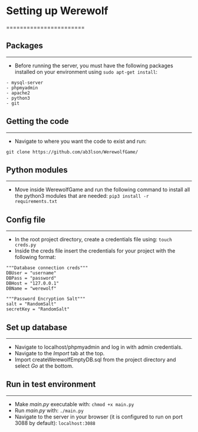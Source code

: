 
# Setting up Werewolf

=======================
## Packages

--------
- Before running the server, you must have the following packages installed on your environment using `sudo apt-get install`:
```
- mysql-server
- phpmyadmin
- apache2
- python3
- git
```
  
## Getting the code

----------------

- Navigate to where you want the code to exist and run:

`git clone https://github.com/ab3lson/WerewolfGame/`

## Python modules

--------------
- Move inside WerewolfGame and run the following command to install all the python3 modules that are needed:
`pip3 install -r requirements.txt`
## Config file

-----------
- In the root project directory, create a credentials file using:
`touch creds.py`
- Inside the creds file insert the credentials for your project with the following format:
```
"""Database connection creds"""
DBUser = "username"
DBPass = "password"
DBHost = "127.0.0.1"
DBName = "werewolf"

"""Password Encryption Salt"""
salt = "RandomSalt"
secretKey = "RandomSalt"
```
  

## Set up database

---------------
- Navigate to localhost/phpmyadmin and log in with admin credentials.
- Navigate to the *Import* tab at the top.
- Import createWerewolfEmptyDB.sql from the project directory and select *Go* at the bottom.

  

## Run in test environment

-----------------------
- Make *main.py* executable with:
`chmod +x main.py`
- Run *main.py* with:
`./main.py`
- Navigate to the server in your browser (it is configured to run on port 3088 by default):
 `localhost:3088`